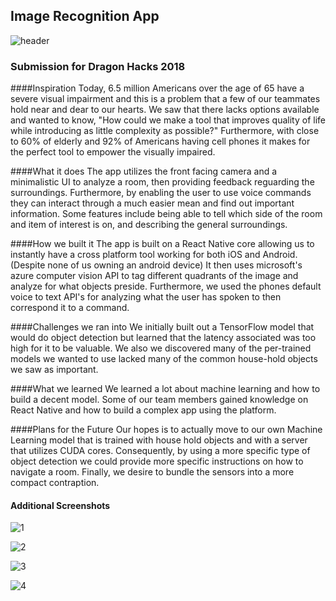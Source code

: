 ## Image Recognition App

![header](./header.png)

### Submission for Dragon Hacks 2018

####Inspiration
Today, 6.5 million Americans over the age of 65 have a severe visual impairment and this is a problem that a few of our teammates hold near and dear to our hearts. We saw that there lacks options available and wanted to know, "How could we make a tool that improves quality of life while introducing as little complexity as possible?" Furthermore, with close to 60% of elderly and 92% of Americans having cell phones it makes for the perfect tool to empower the visually impaired.

####What it does
The app utilizes the front facing camera and a minimalistic UI to analyze a room, then providing feedback reguarding the surroundings. Furthermore, by enabling the user to use voice commands they can interact through a much easier mean and find out important information. Some features include being able to tell which side of the room and item of interest is on, and describing the general surroundings.

####How we built it
The app is built on a React Native core allowing us to instantly have a cross platform tool working for both iOS and Android. (Despite none of us owning an android device) It then uses microsoft's azure computer vision API to tag different quadrants of the image and analyze for what objects preside. Furthermore, we used the phones default voice to text API's for analyzing what the user has spoken to then correspond it to a command.

####Challenges we ran into
We initially built out a TensorFlow model that would do object detection but learned that the latency associated was too high for it to be valuable. We also we discovered many of the per-trained models we wanted to use lacked many of the common house-hold objects we saw as important.

####What we learned
We learned a lot about machine learning and how to build a decent model. Some of our team members gained knowledge on React Native and how to build a complex app using the platform.

####Plans for the Future
Our hopes is to actually move to our own Machine Learning model that is trained with house hold objects and with a server that utilizes CUDA cores. Consequently, by using a more specific type of object detection we could provide more specific instructions on how to navigate a room. Finally, we desire to bundle the sensors into a more compact contraption.


#### Additional Screenshots

![1](./img_1.png)

![2](./img_2.png)

![3](./img_3.png)

![4](./img_4.png)